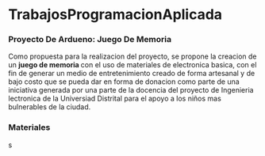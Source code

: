 # TrabajosProgramacionAplicada
<h3>Proyecto De Ardueno: Juego De Memoria </h3>
Como propuesta para la realizacion del proyecto, se propone la creacion de un <b> juego de memoria </b> con el uso de materiales de electronica basica, con el fin de generar un medio de entretenimiento creado de forma artesanal y de bajo costo que se pueda dar en forma de donacion como parte de una iniciativa generada por una parte de la docencia del proyecto de Ingenieria lectronica de la Universiad Distrital para el apoyo a los niños mas bulnerables de la ciudad.
<h3>Materiales</h3>
s

